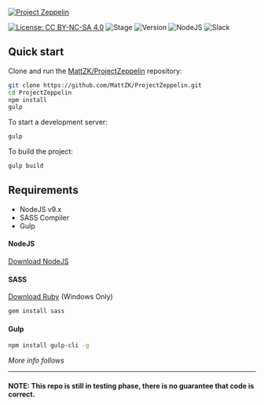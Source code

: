 [![Project Zeppelin](https://raw.githubusercontent.com/MattZK/UniversalCheatSheet/dev-project-zeppelin/src/img/project-zeppelin-readme.png)](https://mattzk.github.com/ProjectZeppelin)

[![License: CC BY-NC-SA 4.0](https://img.shields.io/badge/License-CC%20BY--NC--SA%204.0-lightgrey.svg)](https://creativecommons.org/licenses/by-nc-sa/4.0/)
![Stage](https://img.shields.io/badge/Stage-Beta-orange.svg)
![Version](https://img.shields.io/badge/Version-1.0-green.svg)
![NodeJS](https://img.shields.io/badge/node.js-<9.0.0-green.svg)
![Slack](https://img.shields.io/badge/Slack-0-red.svg)

## Quick start

Clone and run the
[MattZK/ProjectZeppelin](https://github.com/MattZK/ProjectZeppelin.git)
repository:

```sh
git clone https://github.com/MattZK/ProjectZeppelin.git
cd ProjectZeppelin
npm install
gulp
```

To start a development server:

```sh
gulp
```

To build the project:

```sh
gulp build
```

## Requirements

* NodeJS v9.x
* SASS Compiler
* Gulp

#### NodeJS
[Download NodeJS](https://nodejs.org/en/)

#### SASS
[Download Ruby](https://rubyinstaller.org/) (Windows Only)
```sh
gem install sass
```

#### Gulp
```sh
npm install gulp-cli -g
```

*More info follows*

****
#### NOTE: This repo is still in testing phase, there is no guarantee that code is correct.
